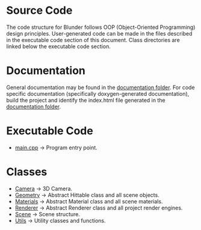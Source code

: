 # Source Code

The code structure for Blunder follows OOP (Object-Oriented Programming) design principles.
User-generated code can be made in the files described in the executable code section of this document.
Class directories are linked below the executable code section.

# Documentation

General documentation may be found in the [documentation folder](../docs).
For code specific documentation (specifically doxygen-generated documentation), build the project and identify the
index.html file generated in the [documentation folder](../docs).

# Executable Code

- [main.cpp](./main.cpp) -> Program entry point.

# Classes

- [Camera](./Camera) -> 3D Camera.
- [Geometry](./Geometry) -> Abstract Hittable class and all scene objects.
- [Materials](./Materials) -> Abstract Material class and all scene materials.
- [Renderer](./Renderer) -> Abstract Renderer class and all project render engines.
- [Scene](./Scene) -> Scene structure.
- [Utils](./Utils) -> Utility classes and functions.



